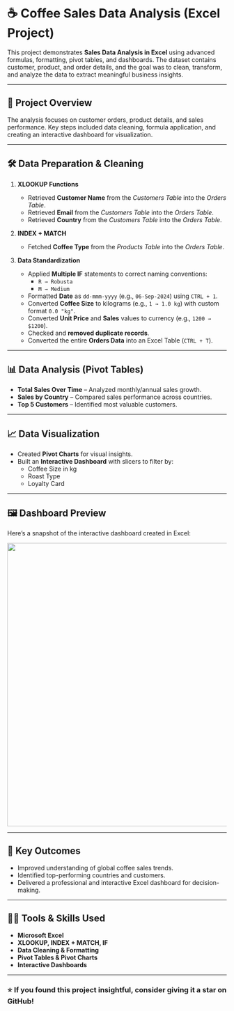 # ☕ Coffee Sales Data Analysis (Excel Project)

This project demonstrates **Sales Data Analysis in Excel** using advanced formulas, formatting, pivot tables, and dashboards. The dataset contains customer, product, and order details, and the goal was to clean, transform, and analyze the data to extract meaningful business insights.

---

## 📂 Project Overview
The analysis focuses on customer orders, product details, and sales performance. Key steps included data cleaning, formula application, and creating an interactive dashboard for visualization.

---

## 🛠️ Data Preparation & Cleaning
1. **XLOOKUP Functions**
   - Retrieved **Customer Name** from the *Customers Table* into the *Orders Table*.
   - Retrieved **Email** from the *Customers Table* into the *Orders Table*.
   - Retrieved **Country** from the *Customers Table* into the *Orders Table*.

2. **INDEX + MATCH**
   - Fetched **Coffee Type** from the *Products Table* into the *Orders Table*.

3. **Data Standardization**
   - Applied **Multiple IF** statements to correct naming conventions:
     - `R → Robusta`
     - `M → Medium`
   - Formatted **Date** as `dd-mmm-yyyy` (e.g., `06-Sep-2024`) using `CTRL + 1`.
   - Converted **Coffee Size** to kilograms (e.g., `1 → 1.0 kg`) with custom format `0.0 "kg"`.
   - Converted **Unit Price** and **Sales** values to currency (e.g., `1200 → $1200`).
   - Checked and **removed duplicate records**.
   - Converted the entire **Orders Data** into an Excel Table (`CTRL + T`).

---

## 📊 Data Analysis (Pivot Tables)
- **Total Sales Over Time** – Analyzed monthly/annual sales growth.
- **Sales by Country** – Compared sales performance across countries.
- **Top 5 Customers** – Identified most valuable customers.

---

## 📈 Data Visualization
- Created **Pivot Charts** for visual insights.
- Built an **Interactive Dashboard** with slicers to filter by:
  - Coffee Size in kg
  - Roast Type
  - Loyalty Card

---

## 🖼️ Dashboard Preview
Here’s a snapshot of the interactive dashboard created in Excel:

<p align="center">
  <img width="1290" height="651" alt="image" src="https://github.com/user-attachments/assets/49adf406-824e-4bcd-b0c1-2a501c097557" />
</p>

---

## 🚀 Key Outcomes
- Improved understanding of global coffee sales trends.
- Identified top-performing countries and customers.
- Delivered a professional and interactive Excel dashboard for decision-making.

---

## 🧑‍💻 Tools & Skills Used
- **Microsoft Excel**
- **XLOOKUP, INDEX + MATCH, IF**
- **Data Cleaning & Formatting**
- **Pivot Tables & Pivot Charts**
- **Interactive Dashboards**

---

### ⭐ If you found this project insightful, consider giving it a star on GitHub!
